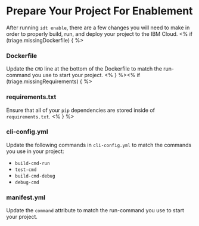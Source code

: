# Prepare Your Project For Enablement

After running `idt enable`, there are a few changes you will need to make in order to properly build, run, and deploy your project to the IBM Cloud.
<% if (triage.missingDockerfile) { %>
### Dockerfile

Update the `CMD` line at the bottom of the Dockerfile to match the run-command you use to start your project.
<% } %><% if (triage.missingRequirements) { %>
### requirements.txt

Ensure that all of your `pip` dependencies are stored inside of `requirements.txt`.
<% } %>
### cli-config.yml

Update the following commands in `cli-config.yml` to match the commands you use in your project:

* `build-cmd-run`
* `test-cmd`
* `build-cmd-debug`
* `debug-cmd`

### manifest.yml

Update the `command` attribute to match the run-command you use to start your project.
